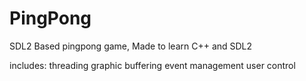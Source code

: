 # PingPong

SDL2 Based pingpong game,
Made to learn C++ and SDL2

includes:
threading
graphic buffering 
event management
user control
